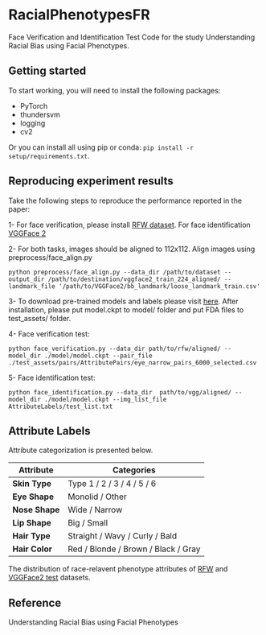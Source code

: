 # RacialPhenotypesFR
Face Verification and Identification Test Code for the study Understanding Racial Bias using Facial Phenotypes.


## Getting started


To start working, you will need to install the following packages:

- PyTorch
- thundersvm
- logging
- cv2

Or you can install all using pip or conda: ` pip install -r setup/requirements.txt `.


## Reproducing experiment results

Take the following steps to reproduce the performance reported in the paper:


1- For face verification, please install [RFW dataset](http://www.whdeng.cn/RFW/testing.html). For face identification [VGGFace 2](https://drive.google.com/file/d/1jdZw6ZmB7JRK6RS6QP3YEr2sufJ5ibtO/view) 

2- For both tasks, images should be aligned to 112x112. Align images using preprocess/face_align.py

~~~
python preprocess/face_align.py --data_dir /path/to/dataset --output_dir /path/to/destination/vggface2_train_224_aligned/ --landmark_file '/path/to/VGGFace2/bb_landmark/loose_landmark_train.csv'
~~~ 

3- To download pre-trained models and labels please visit [here](https://collections.durham.ac.uk/collections/r2x633f102r). After installation, please put model.ckpt to model/ folder and put FDA files to test_assets/ folder.


4- Face verification test:

~~~
python face_verification.py --data_dir path/to/rfw/aligned/ --model_dir ./model/model.ckpt --pair_file ./test_assets/pairs/AttributePairs/eye_narrow_pairs_6000_selected.csv 
~~~

5- Face identification test:
~~~
python face_identification.py --data_dir  path/to/vgg/aligned/ --model_dir ./model/model.ckpt --img_list_file AttributeLabels/test_list.txt 
~~~

## Attribute Labels

Attribute categorization is presented below.

| **Attribute**  | **Categories**               |
|---------------------|-------------------------------------|
| **Skin Type**  | Type 1 / 2 / 3 / 4 / 5 / 6          |
| **Eye Shape**  | Monolid / Other                     |
| **Nose Shape** | Wide / Narrow                       |
| **Lip Shape**  | Big / Small                         |
| **Hair Type**  | Straight / Wavy / Curly / Bald      |
| **Hair Color** | Red / Blonde / Brown / Black / Gray |

The distribution of race-relavent phenotype attributes of [RFW](https://github.com/seymayucer/RacialPhenotypesFREvaluation/blob/main/figures/rfw-phenotype-dist.pdf) and [VGGFace2 test](https://github.com/seymayucer/RacialPhenotypesFREvaluation/blob/main/figures/vggtest-phenotype-dist.pdf) datasets.


## Reference

Understanding Racial Bias using Facial Phenotypes